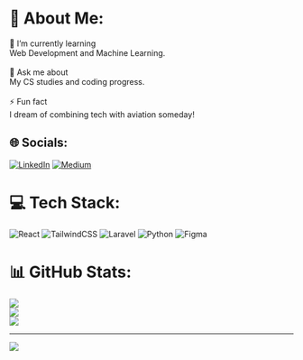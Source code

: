 # 💫 About Me:
🌱 I’m currently learning<br>Web Development and Machine Learning.<br><br>💬 Ask me about<br>My CS studies and coding progress.<br><br>⚡ Fun fact<br>I dream of combining tech with aviation someday!


## 🌐 Socials:
[![LinkedIn](https://img.shields.io/badge/LinkedIn-%230077B5.svg?logo=linkedin&logoColor=white)](https://linkedin.com/in/amirahzubaidi) [![Medium](https://img.shields.io/badge/Medium-12100E?logo=medium&logoColor=white)](https://medium.com/@amirah.zubaidi) 

# 💻 Tech Stack:
![React](https://img.shields.io/badge/react-%2320232a.svg?style=for-the-badge&logo=react&logoColor=%2361DAFB) ![TailwindCSS](https://img.shields.io/badge/tailwindcss-%2338B2AC.svg?style=for-the-badge&logo=tailwind-css&logoColor=white) ![Laravel](https://img.shields.io/badge/laravel-%23FF2D20.svg?style=for-the-badge&logo=laravel&logoColor=white) ![Python](https://img.shields.io/badge/python-3670A0?style=for-the-badge&logo=python&logoColor=ffdd54) ![Figma](https://img.shields.io/badge/figma-%23F24E1E.svg?style=for-the-badge&logo=figma&logoColor=white)
# 📊 GitHub Stats:
![](https://github-readme-stats.vercel.app/api?username=amirahzubaidi&theme=dark&hide_border=false&include_all_commits=false&count_private=false)<br/>
![](https://nirzak-streak-stats.vercel.app/?user=amirahzubaidi&theme=dark&hide_border=false)<br/>
![](https://github-readme-stats.vercel.app/api/top-langs/?username=amirahzubaidi&theme=dark&hide_border=false&include_all_commits=false&count_private=false&layout=compact)

---
[![](https://visitcount.itsvg.in/api?id=amirahzubaidi&icon=0&color=0)](https://visitcount.itsvg.in)

<!-- Proudly created with GPRM ( https://gprm.itsvg.in ) -->
